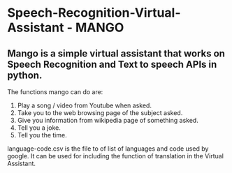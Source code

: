 # Speech-Recognition-Virtual-Assistant   - MANGO

## Mango is a simple virtual assistant that works on Speech Recognition and Text to speech APIs in python. 

The functions mango can do are:
1. Play a song / video from Youtube when asked.
2. Take you to the web browsing page of the subject asked.
3. Give you information from wikipedia page of something asked. 
4. Tell you a joke.
5. Tell you the time.

language-code.csv is the file to of list of languages and code used by google. 
It can be used for including the function of translation in the Virtual Assistant. 

